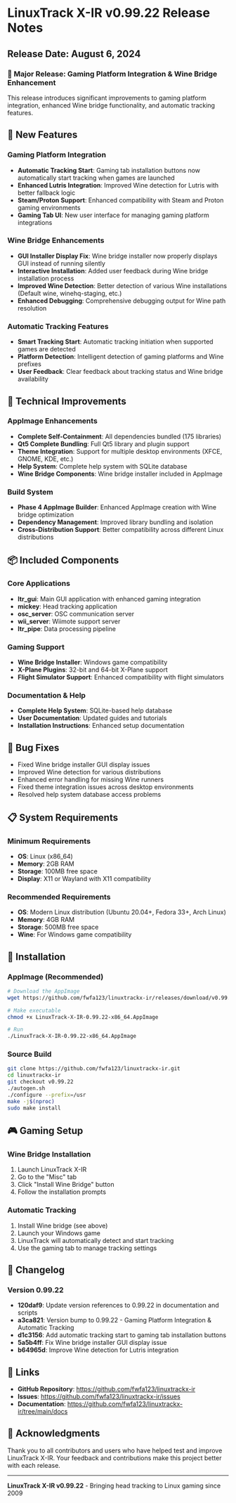 # LinuxTrack X-IR v0.99.22 Release Notes

## Release Date: August 6, 2024

### 🎉 Major Release: Gaming Platform Integration & Wine Bridge Enhancement

This release introduces significant improvements to gaming platform integration, enhanced Wine bridge functionality, and automatic tracking features.

## 🚀 New Features

### Gaming Platform Integration
- **Automatic Tracking Start**: Gaming tab installation buttons now automatically start tracking when games are launched
- **Enhanced Lutris Integration**: Improved Wine detection for Lutris with better fallback logic
- **Steam/Proton Support**: Enhanced compatibility with Steam and Proton gaming environments
- **Gaming Tab UI**: New user interface for managing gaming platform integrations

### Wine Bridge Enhancements
- **GUI Installer Display Fix**: Wine bridge installer now properly displays GUI instead of running silently
- **Interactive Installation**: Added user feedback during Wine bridge installation process
- **Improved Wine Detection**: Better detection of various Wine installations (Default wine, winehq-staging, etc.)
- **Enhanced Debugging**: Comprehensive debugging output for Wine path resolution

### Automatic Tracking Features
- **Smart Tracking Start**: Automatic tracking initiation when supported games are detected
- **Platform Detection**: Intelligent detection of gaming platforms and Wine prefixes
- **User Feedback**: Clear feedback about tracking status and Wine bridge availability

## 🔧 Technical Improvements

### AppImage Enhancements
- **Complete Self-Containment**: All dependencies bundled (175 libraries)
- **Qt5 Complete Bundling**: Full Qt5 library and plugin support
- **Theme Integration**: Support for multiple desktop environments (XFCE, GNOME, KDE, etc.)
- **Help System**: Complete help system with SQLite database
- **Wine Bridge Components**: Wine bridge installer included in AppImage

### Build System
- **Phase 4 AppImage Builder**: Enhanced AppImage creation with Wine bridge optimization
- **Dependency Management**: Improved library bundling and isolation
- **Cross-Distribution Support**: Better compatibility across different Linux distributions

## 📦 Included Components

### Core Applications
- **ltr_gui**: Main GUI application with enhanced gaming integration
- **mickey**: Head tracking application
- **osc_server**: OSC communication server
- **wii_server**: Wiimote support server
- **ltr_pipe**: Data processing pipeline

### Gaming Support
- **Wine Bridge Installer**: Windows game compatibility
- **X-Plane Plugins**: 32-bit and 64-bit X-Plane support
- **Flight Simulator Support**: Enhanced compatibility with flight simulators

### Documentation & Help
- **Complete Help System**: SQLite-based help database
- **User Documentation**: Updated guides and tutorials
- **Installation Instructions**: Enhanced setup documentation

## 🐛 Bug Fixes

- Fixed Wine bridge installer GUI display issues
- Improved Wine detection for various distributions
- Enhanced error handling for missing Wine runners
- Fixed theme integration issues across desktop environments
- Resolved help system database access problems

## 📋 System Requirements

### Minimum Requirements
- **OS**: Linux (x86_64)
- **Memory**: 2GB RAM
- **Storage**: 100MB free space
- **Display**: X11 or Wayland with X11 compatibility

### Recommended Requirements
- **OS**: Modern Linux distribution (Ubuntu 20.04+, Fedora 33+, Arch Linux)
- **Memory**: 4GB RAM
- **Storage**: 500MB free space
- **Wine**: For Windows game compatibility

## 🚀 Installation

### AppImage (Recommended)
```bash
# Download the AppImage
wget https://github.com/fwfa123/linuxtrackx-ir/releases/download/v0.99.22/LinuxTrack-X-IR-0.99.22-x86_64.AppImage

# Make executable
chmod +x LinuxTrack-X-IR-0.99.22-x86_64.AppImage

# Run
./LinuxTrack-X-IR-0.99.22-x86_64.AppImage
```

### Source Build
```bash
git clone https://github.com/fwfa123/linuxtrackx-ir.git
cd linuxtrackx-ir
git checkout v0.99.22
./autogen.sh
./configure --prefix=/usr
make -j$(nproc)
sudo make install
```

## 🎮 Gaming Setup

### Wine Bridge Installation
1. Launch LinuxTrack X-IR
2. Go to the "Misc" tab
3. Click "Install Wine Bridge" button
4. Follow the installation prompts

### Automatic Tracking
1. Install Wine bridge (see above)
2. Launch your Windows game
3. LinuxTrack will automatically detect and start tracking
4. Use the gaming tab to manage tracking settings

## 📝 Changelog

### Version 0.99.22
- **120daf9**: Update version references to 0.99.22 in documentation and scripts
- **a3ca821**: Version bump to 0.99.22 - Gaming Platform Integration & Automatic Tracking
- **d1c3156**: Add automatic tracking start to gaming tab installation buttons
- **5a5b4ff**: Fix Wine bridge installer GUI display issue
- **b64965d**: Improve Wine detection for Lutris integration

## 🔗 Links

- **GitHub Repository**: https://github.com/fwfa123/linuxtrackx-ir
- **Issues**: https://github.com/fwfa123/linuxtrackx-ir/issues
- **Documentation**: https://github.com/fwfa123/linuxtrackx-ir/tree/main/docs

## 🙏 Acknowledgments

Thank you to all contributors and users who have helped test and improve LinuxTrack X-IR. Your feedback and contributions make this project better with each release.

---

**LinuxTrack X-IR v0.99.22** - Bringing head tracking to Linux gaming since 2009 